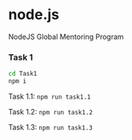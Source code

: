 # node.js
NodeJS Global Mentoring Program

### Task 1

```bash
cd Task1
npm i
```
Task 1.1: `npm run task1.1`

Task 1.2: `npm run task1.2`

Task 1.3: `npm run task1.3`